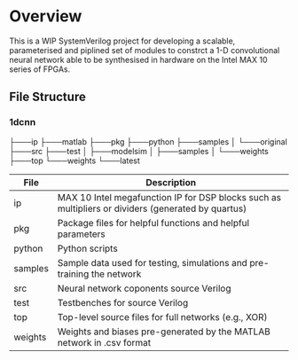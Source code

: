 # Overview

This is a WIP SystemVerilog project for developing a scalable, parameterised and piplined set of modules to constrct a 1-D convolutional neural network able to be synthesised in hardware on the Intel MAX 10 series of FPGAs.

## File Structure

### 1dcnn 
├───ip
├───matlab
├───pkg
├───python
├───samples
│   └───original
├───src
├───test
│   ├───modelsim
│   ├───samples
│   └───weights
├───top
└───weights
    └───latest
    
| File    | Description                                                                                        |
|---------|----------------------------------------------------------------------------------------------------|
| ip      | MAX 10 Intel megafunction IP for DSP blocks such as multipliers or dividers (generated by quartus) |
| pkg     | Package files for helpful functions and helpful parameters                                         |
| python  | Python scripts                                                                                     |
| samples | Sample data used for testing, simulations and pre-training the network                             |
| src     | Neural network coponents source Verilog                                                            |
| test    | Testbenches for source Verilog                                                                     |
| top     | Top-level source files for full networks (e.g., XOR)                                               |
| weights | Weights and biases pre-generated by the MATLAB network in .csv format                              | 
